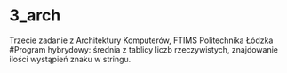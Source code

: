 # 3_arch
Trzecie zadanie z Architektury Komputerów, FTIMS Politechnika Łódzka
#Program hybrydowy: średnia z tablicy liczb rzeczywistych, znajdowanie ilości wystąpień znaku w stringu.
